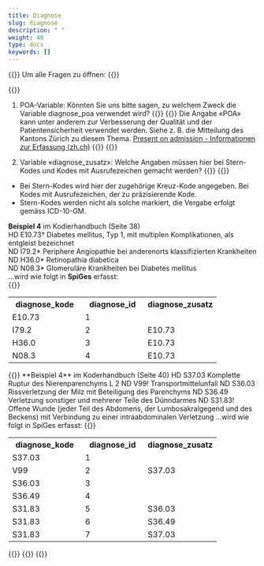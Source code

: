 ```yaml
---
title: Diagnose 
slug: diagnose
description: " "
weight: 40
type: docs
keywords: []
---
```


{{<faqBlock>}}
Um alle Fragen zu öffnen: {{<collapsibleGroupCommand groupId="diagnose">}}

{{<numberedList>}}
1. POA-Variable: Könnten Sie uns bitte sagen, zu welchem Zweck die Variable diagnose_poa verwendet wird? 
{{<collapsibleBlock groupId="diagnose">}}
{{<markdown>}}
Die Angabe «POA» kann unter anderem zur Verbesserung der Qualität und der Patientensicherheit verwendet werden. Siehe z. B. die Mitteilung des Kantons Zürich zu diesem Thema. [Present on admission - Informationen zur Erfassung (zh.ch)](https://www.zh.ch/content/dam/zhweb/bilder-dokumente/themen/gesundheit/gesundheitsversorgung/spitaeler_kliniken/daten_und_statistik_der_listenspitaeler/datenerhebung/poa_informationen.pdf)
{{</markdown>}}
{{</collapsibleBlock>}}

2. Variable «diagnose_zusatz»: Welche Angaben müssen hier bei Stern-Kodes und Kodes mit Ausrufezeichen gemacht werden?
{{<collapsibleBlock groupId="diagnose">}}
{{<markdown>}}
-	Bei Stern-Kodes wird hier der zugehörige Kreuz-Kode angegeben. Bei Kodes mit Ausrufezeichen, der zu präzisierende Kode. 
-	Stern-Kodes werden nicht als solche markiert, die Vergabe erfolgt gemäss ICD-10-GM. 

**Beispiel 4** im Kodierhandbuch (Seite 38)      
HD E10.73† Diabetes mellitus, Typ 1, mit multiplen Komplikationen, als entgleist bezeichnet       
ND I79.2* Periphere Angiopathie bei anderenorts klassifizierten Krankheiten       
ND H36.0* Retinopathia diabetica      
ND N08.3* Glomeruläre Krankheiten bei Diabetes mellitus       
…wird wie folgt in **SpiGes** erfasst:  
{{</markdown>}}     
<table class="w-100">
  <tr>
    <th style="width:35%"> diagnose_kode </div></th>
    <th> diagnose_id </th>
    <th style="width:35%"> diagnose_zusatz </th>
  </tr>
  <tr>
    <td> E10.73 </td>
    <td> 1 </td>
    <td>  </td>
  </tr>
  <tr>
    <td> I79.2 </td>
    <td> 2 </td>
    <td> E10.73 </td>
  </tr>
  <tr>
    <td> H36.0 </td>
    <td> 3 </td>
    <td> E10.73 </td>
  </tr>
  <tr>
    <td> N08.3 </td>
    <td> 4 </td>
    <td> E10.73 </td>
  </tr>
</table>
{{<markdown>}}
**Beispiel 4** im Koderhandbuch (Seite 40)       
HD S37.03 Komplette Ruptur des Nierenparenchyms       
L 2       
ND V99! Transportmittelunfall       
ND S36.03 Rissverletzung der Milz mit Beteiligung des Parenchyms      
ND S36.49 Verletzung sonstiger und mehrerer Teile des Dünndarmes      
ND S31.83! Offene Wunde (jeder Teil des Abdomens, der Lumbosakralgegend und des Beckens) mit Verbindung zu einer intraabdominalen Verletzung      
…wird wie folgt in SpiGes erfasst:      
{{</markdown>}}
<table class="w-100">
  <tr>
    <th style="width:35%"> diagnose_kode </div></th>
    <th> diagnose_id </th>
    <th style="width:35%"> diagnose_zusatz </th>
  </tr>
  <tr>
    <td> S37.03 </td>
    <td> 1 </td>
    <td>  </td>
  </tr>
  <tr>
    <td> V99 </td>
    <td> 2 </td>
    <td> S37.03 </td>
  </tr>
  <tr>
    <td> S36.03 </td>
    <td> 3 </td>
    <td> </td>
  </tr>
  <tr>
    <td> S36.49 </td>
    <td> 4 </td>
    <td> </td>
  </tr>
  <tr>
    <td> S31.83 </td>
    <td> 5 </td>
    <td> S36.03 </td>
  </tr>
  <tr>
    <td> S31.83 </td>
    <td> 6 </td>
    <td> S36.49 </td>
  </tr>
  <tr>
    <td> S31.83 </td>
    <td> 7 </td>
    <td> S37.03 </td>
  </tr>
</table>
{{</collapsibleBlock>}}
{{</numberedList>}}
{{</faqBlock>}}